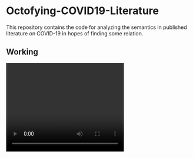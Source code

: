 # Octofying-COVID19-Literature

This repository contains the code for analyzing the semantics in published literature on COVID-19 in hopes of finding some relation.

## Working
<video width="320" height="240" controls>
  <source src="video/tkbot.mov" type="video/mov">
</video>

